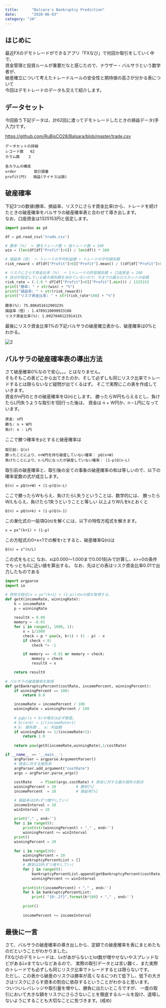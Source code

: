 ```yaml
---
title:      "Balsara's Bankruptcy Prediction"
date:       "2020-06-03"
category: "JA"
---
```


## はじめに
最近FXのデモトレードができるアプリ「FXなび」で何回か取引をしていく中で、  
資金管理と投資ルールが重要だなと感じたので、ナウザー・バルサラという数学者が、  
破産確立について考えたトレードルールの安全性と期待値の高さが分かる表について  
今回はデモトレードのデータも交えて紹介します。　

## データセット
今回扱う下記データは、計62回に渡ってデモトレードしたときの損益データ(手入力)です。  

https://github.com/RuBisCO28/Balsara/blob/master/trade.csv

```text
データセットの詳細
レコード数 	62
カラム数 	2

各カラムの構成
order        取引順番 	
profit(円)   損益(マイナスは損)
```

## 破産確率
下記3つの数値(勝率、損益率、リスクにさらす資金比率)から、トレードを続けたときの破産確率をバルサラの破産確率表と合わせて導き出します。  
なお、口座資金は1325153円と仮定します。

```python
import pandas as pd

df = pd.read_csv('trade.csv')

# 勝率（％） ＝ 勝ちトレード数 ÷ 総トレード数 × 100
win = (len(df[df["Profit"]>0]) / len(df)) * 100

# 損益率（倍） ＝ トレードの平均利益額 ÷ トレードの平均損失額
risk_reward = df[df["Profit"]>0]["Profit"].mean() / ((df[df["Profit"]<0]["Profit"].mean())*-1.0)

# リスクにさらす資金比率（％） ＝ 1トレードの許容損失額 ÷ 口座資金 × 100
# 自分が設定している最大損失額を決めていないので、今までの最大ロスカットの金額
risk_rate = (-1.0 * df[df["Profit"]<0]["Profit"].min()) / 1325153
print("勝率: " + str(win) + "%")
print("損益率: " + str(risk_reward))
print("リスク資金比率: " + str(risk_rate*100) + "%")
```

```text
勝率(%): 75.80645161290323%
損益率（倍）: 1.4789110090933166
リスク資金比率(%): 1.092704012291411%
```

最後にリスク資金比率1%の下記バルサラの破産確立表から、破産確率は0%とわかる。

![2](/img/balusara/table.png)

## バルサラの破産確率表の導出方法
さて破産確率0%なので安心。。。とはなりません。  
そもそもこの表どこから出てきたのか、そして必ずしも同じリスク比率でトレードするとは限らないなど疑問が出てくるはず。
そこで実際にこの表を作成していきます。  
資金がn円のときの破産確率をQ(n)とします。
勝ったらW円もらえるとし、負けたらL円失うような取引を1回行った後は、
資金は n + W円か、n – L円になっています。

```text
資金: n円
勝ち: n + W円
負け: n - L円
```

ここで勝つ確率をpとすると破産確率は

```text
取引前: Q(n)
勝ったことにより、n+W円を持ち破産していない確率： pQ(n+W)
負けたことにより、n-L円になったが破産していない確率： (1-p)Q(n-L)
```

取引前の破産確率と、取引後の全ての事象の破産確率の和は等しいので、以下の確率変数の式が成立します。

```text
Q(n) = pQ(n+W) + (1-p)Q(n-L)
```

ここで勝ったらWもらえ、負けたらL失うということは、数学的には、
勝ったらW/Lもらえ、負けたら1失うということと等しい
以上よりW/Lをkとおくと

```text
Q(n) = pQ(n+k) + (1-p)Q(n-1)
```

この漸化式の一般項Q(n)を解くには、以下の特性方程式を解きます。

```text
x = px^(k+1) + (1-p)
```

この方程式の0<x<1での解をrとすると、破産確率Q(n)は

```text
Q(n) = x^(n/L)
```

この式をもとに
なお、xは0.000～1.000まで0.001刻みで計算し、x>=0の条件でもっとも0に近い値を算出する。
なお、先ほどの表はリスク資金比率0.01で出力したものである

```python
import argparse
import io

# 特性方程式(x = px^(k+1) + (1-p))のxの値を取得する。
def getX(incomeRate, winningRate):
    k = incomeRate
    p = winningRate
    
    resultX = 0.00
    memory = -0.01
    for i in range(1, 1000, 1):
        x = i/1000
        check = p * pow(x, k+1) + (1 - p) - x
        if check < 0:
            check *= -1

        if memory == -0.01 or memory > check:
            memory = check
            resultX = x

    return resultX
    
# バルサラの破産確率を取得
def getBankruptcyPercent(costRate, incomePercent, winningPercent):
    if winningPercent == 100:
        return 0.0

    incomeRate = incomePercent / 100
    winningRate = winningPercent / 100
    
    # p≦b/(a + b)の場合は必ず破産。
    # b/(a+b) = 1/(incomeRate+1)
    # b: 損失額 、 a: 利益額
    if winningRate <= 1/(incomeRate+1):
        return 1.0
    
    return pow(getX(incomeRate,winningRate),1/costRate)

if __name__ == '__main__':
    argParser = argparse.ArgumentParser()
    # 資金に対する損失率
    argParser.add_argument("costRate")
    args = argParser.parse_args()
    
    costRate    = float(args.costRate) # 資金に対する最大損失の割合
    winningPercent = 10         # 勝率[%]
    incomePercent  = 10         # 損益率[%]

    # 損益率は10%ずつ増やしていく
    incomeInterval = 10
    winInterval = 10
    
    print("," , end='')
    for i in range(9):
        print(str(winningPercent) + "," , end='')
        winningPercent += winInterval
    print()
    winningPercent = 20
    
    for i in range(20):
        winningPercent = 20
        bankruptcyPercentList = []
        # 勝率は10%ずつ増やしていく
        for j in range(9):
            bankruptcyPercentList.append(getBankruptcyPercent(costRate, incomePercent, winningPercent))
            winningPercent += winInterval
        
        print(str(incomePercent) + "," , end='')
        for k in bankruptcyPercentList:
            print( "{0:.2f}".format(k*100) + "," , end='')
        
        print()
        
        incomePercent += incomeInterval
```

##  最後に一言
さて、バルサラの破産確率の導き出しから、定額での破産確率を表にまとめたものだということがわかりました。  
FXなびのデモトレードは、Lvがあがらないとlot数が増やせないやスプレッドなどがあるLvまでないなどあるので、
実際の取引データとは言い難く、また実際のトレードでも必ずしも同じリスク比率でトレードするとは限らないです。  
ただし、この表から破産のリスクは勝率が高くなるにつれて低下し、低下の大きさはリスクにさらす資本の割合に依存するということがわかると思います。  
ついついレバレッジや取引量を増やし、勝負に出たいところですが、
一度の取引において大きな額をリスクにさらさないことを徹底するルールを設け、退場しないようにすることも大切なことに気づきます。(戒め)
